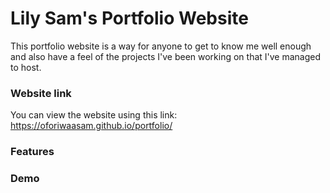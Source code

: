 # Lily Sam's Portfolio Website
This portfolio website is a way for anyone to get to know me well enough and also have a feel of the projects I've been working on that I've managed to host.

### Website link
You can view the website using this link: https://oforiwaasam.github.io/portfolio/

### Features

### Demo
